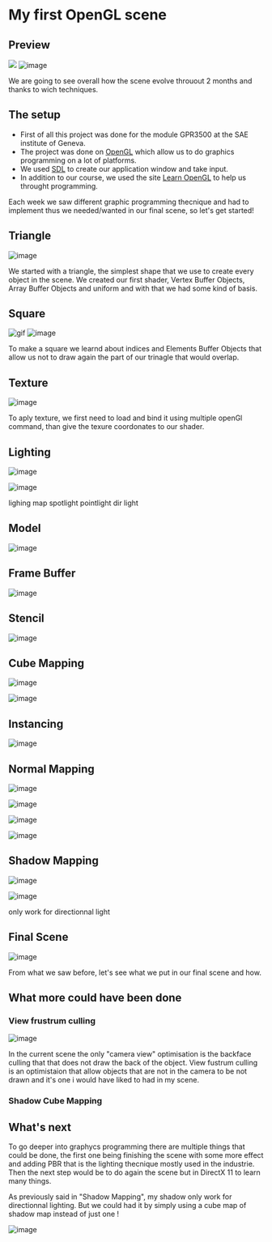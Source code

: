 # My first OpenGL scene

## Preview
![](https://github.com/PaulOwO/Portfolio.github.io/blob/39770161c20a4e999548c14b091dd06c9c981836/gif/opengl.gif)
![image](https://user-images.githubusercontent.com/71375990/179767972-c7dbc421-7940-4034-84d6-7f6214cd5a84.png)

We are going to see overall how the scene evolve throuout 2 months and thanks to wich techniques.

## The setup

- First of all this project was done for the module GPR3500 at the SAE institute of Geneva.
- The project was done on [OpenGL](https://www.opengl.org) which allow us to do graphics programming on a lot of platforms.
- We used [SDL](https://www.libsdl.org) to create our application window and take input.
- In addition to our course, we used the site [Learn OpenGL](https://learnopengl.com) to help us throught programming.

Each week we saw different graphic programming thecnique and had to implement thus we needed/wanted in our final scene,
so let's get started!

## Triangle

![image](https://user-images.githubusercontent.com/71375990/179768284-5b9686e6-d962-4ae1-9ea8-929e58fea4b0.png)

We started with a triangle, the simplest shape that we use to create every object in the scene.
We created our first shader, Vertex Buffer Objects, Array Buffer Objects and uniform and with that we had some kind of basis.


## Square

![gif](https://github.com/PaulOwO/Portfolio.github.io/blob/02a3d8f235728be558430498f548190e9ad871d4/gif/ezgif.com-gif-maker%20(2).gif)
![image](https://user-images.githubusercontent.com/71375990/179768462-facfb500-d9c9-48a9-bc36-859986572c28.png)

To make a square we learnd about indices and Elements Buffer Objects that allow us not to draw again the part of our trinagle that would overlap.


## Texture

![image](https://user-images.githubusercontent.com/71375990/179745115-248daba2-09db-4006-a679-e35d046dd60c.png)

To aply texture, we first need to load and bind it using multiple openGl command, than give the texure coordonates to our shader.

## Lighting 
![image](https://user-images.githubusercontent.com/71375990/179768731-092ceabe-0103-487c-b858-e8a18b145df6.png)


![image](https://user-images.githubusercontent.com/71375990/179768971-ac7b7109-312c-45f0-9f37-9f0bb56d34c1.png)

lighing map 
spotlight
pointlight dir light

## Model

![image](https://user-images.githubusercontent.com/71375990/179769376-0a20b970-ce75-4f99-a1b4-1fa72236a0d5.png)


## Frame Buffer 

![image](https://user-images.githubusercontent.com/71375990/179769553-ccf5a45b-4021-4e83-9a1d-ee6cf223a8a0.png)


## Stencil

![image](https://user-images.githubusercontent.com/71375990/179769841-d4e823a4-d38a-47ef-9be8-522a64f61c55.png)

## Cube Mapping

![image](https://user-images.githubusercontent.com/71375990/179770334-0d911b0e-7840-43f9-a475-c540f59a7855.png)

![image](https://user-images.githubusercontent.com/71375990/179773535-61be525d-2e7a-4545-85df-16821d4ff444.png)


## Instancing

![image](https://user-images.githubusercontent.com/71375990/179776948-b769951f-5abd-42ce-88fe-2d4bd4e9cbda.png)


## Normal Mapping

![image](https://user-images.githubusercontent.com/71375990/179770099-59ef1fc3-2ee6-49d2-9148-bd05f2edcd13.png)

![image](https://user-images.githubusercontent.com/71375990/179773268-06a2c26d-6cd1-4c47-872d-9e693d938da0.png)

![image](https://user-images.githubusercontent.com/71375990/179773353-c38ca374-4762-45d8-8b08-7f4dbe8b0d89.png)

![image](https://user-images.githubusercontent.com/71375990/179773570-8f002a60-b217-49ee-a87d-d9f5457c13a5.png)




## Shadow Mapping

![image](https://user-images.githubusercontent.com/71375990/179770514-ea955139-1a51-4ce1-baef-87f5ee616ede.png)

![image](https://user-images.githubusercontent.com/71375990/179773754-915ccec7-9d31-4361-9ace-73e11f9d937f.png)

only work for directionnal light

## Final Scene

![image](https://user-images.githubusercontent.com/71375990/179767972-c7dbc421-7940-4034-84d6-7f6214cd5a84.png)

From what we saw before, let's see what we put in our final scene and how.


## What more could have been done

### View frustrum culling
![image](https://user-images.githubusercontent.com/71375990/179771229-966a2c75-50d0-440b-b3d1-3879989746c8.png)

In the current scene the only "camera view" optimisation is the backface culling that that does not draw the back of the object.
View fustrum culling is an optimistaion that allow objects that are not in the camera to be not drawn and it's one i would have liked to had in my scene.

### Shadow Cube Mapping

## What's next

To go deeper into graphycs programming there are multiple things that could be done, the first one being finishing the scene with some more effect and adding PBR that is the lighting thecnique mostly used in the industrie. Then the next step would be to do again the scene but in DirectX 11 to learn many things.

As previously said in "Shadow Mapping", my shadow only work for directionnal lighting. But we could had it by simply using a cube map of shadow map instead of just one ! 

![image](https://user-images.githubusercontent.com/71375990/179773754-915ccec7-9d31-4361-9ace-73e11f9d937f.png)






